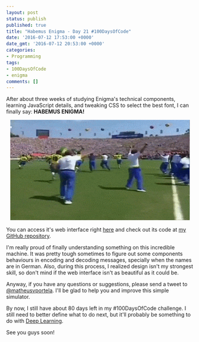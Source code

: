 ```yaml
---
layout: post
status: publish
published: true
title: "Habemus Enigma - Day 21 #100DaysOfCode"
date: '2016-07-12 17:53:00 +0000'
date_gmt: '2016-07-12 20:53:00 +0000'
categories:
- Programming
tags:
- 100DaysOfCode
- enigma
comments: []
---
```


After about three weeks of studying Enigma's technical components, learning JavaScript details, and tweaking CSS to select the best font, I can finally say: **HABEMUS ENIGMA!**

<center><img src="/assets/images/tetra.gif"></center>

You can access it's web interface right [here](/enigma) and check out its code at [my GitHub repository](https://github.com/matheusportela/enigma-machine).

I'm really proud of finally understanding something on this incredible machine. It was pretty tough sometimes to figure out some components behaviours in encoding and decoding messages, specially when the names are in German. Also, during this process, I realized design isn't my strongest skill, so don't mind if the web interface isn't as beautiful as it could be.

Anyway, if you have any questions or suggestions, please send a tweet to [@matheusvportela](https://twitter.com/matheusvportela). I'll be glad to help you and improve this simple simulator.

By now, I still have about 80 days left in my #100DaysOfCode challenge. I still need to better define what to do next, but it'll probably be something to do with [Deep Learning](https://en.wikipedia.org/wiki/Deep_learning).

See you guys soon!